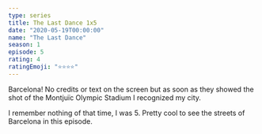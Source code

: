 ```yaml
---
type: series
title: The Last Dance 1x5
date: "2020-05-19T00:00:00"
name: "The Last Dance"
season: 1
episode: 5
rating: 4
ratingEmoji: "⭐️⭐️⭐️⭐️"
---
```


Barcelona! No credits or text on the screen but as soon as they showed the shot of the Montjuïc Olympic Stadium I recognized my city.

I remember nothing of that time, I was 5. Pretty cool to see the streets of Barcelona in this episode.

